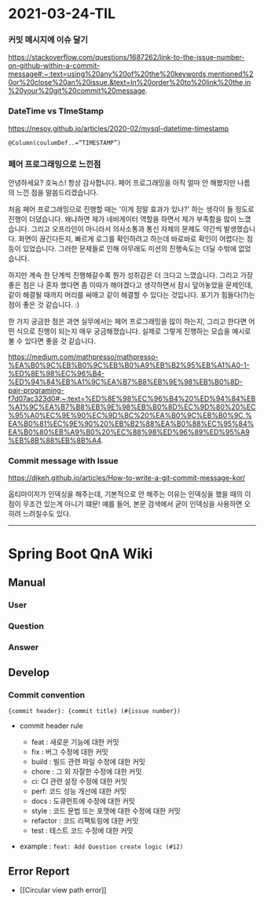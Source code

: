 # 2021-03-24-TIL

### 커밋 메시지에 이슈 달기

https://stackoverflow.com/questions/1687262/link-to-the-issue-number-on-github-within-a-commit-message#:~:text=using%20any%20of%20the%20keywords,mentioned%20or%20close%20an%20issue.&text=In%20order%20to%20link%20the,in%20your%20git%20commit%20message.

### DateTime vs TImeStamp

https://nesoy.github.io/articles/2020-02/mysql-datetime-timestamp

`@Column(coulumDef..=“TIMESTAMP”)`

### 페어 프로그래밍으로 느낀점

안녕하세요? 호눅스! 항상 감사합니다. 페어 프로그래밍을 아직 얼마 안 해봤지만 나름의 느낀 점을 말씀드리겠습니다.

처음 페어 프로그래밍으로 진행할 때는 '이게 정말 효과가 있나?' 하는 생각이 들 정도로 진행이 더뎠습니다. 왜냐하면 제가 네비게이터 역할을 하면서 제가 부족함을 많이 느꼈습니다. 그리고 오프라인이 아니라서 의사소통과 통신 자체의 문제도 약간씩 발생했습니다. 화면이 끊긴다든지, 빠르게 로그를 확인하려고 하는데 바로바로 확인이 어렵다는 점 등이 있었습니다. 그러한 문제들로 인해 아무래도 미션의 진행속도는 더딜 수밖에 없었습니다.

하지만 계속 한 단계씩 진행해갈수록 뭔가 성취감은 더 크다고 느꼈습니다. 그리고 가장 좋은 점은 나 혼자 했다면 좀 이따가 해야겠다고 생각하면서 잠시 덮어놓았을 문제인데, 같이 해결될 때까지 머리를 싸매고 같이 해결할 수 있다는 것입니다. 포기가 힘들다(?)는 점이 좋은 것 같습니다. :)

한 가지 궁금한 점은 과연 실무에서는 페어 프로그래밍을 많이 하는지, 그리고 한다면 어떤 식으로 진행이 되는지 매우 궁금해졌습니다. 실제로 그렇게 진행하는 모습을 예시로 볼 수 있다면 좋을 것 같습니다.

https://medium.com/mathpresso/mathpresso-%EA%B0%9C%EB%B0%9C%EB%B0%A9%EB%B2%95%EB%A1%A0-1-%ED%8E%98%EC%96%B4-%ED%94%84%EB%A1%9C%EA%B7%B8%EB%9E%98%EB%B0%8D-pair-programing-f7d07ac323d0#:~:text=%ED%8E%98%EC%96%B4%20%ED%94%84%EB%A1%9C%EA%B7%B8%EB%9E%98%EB%B0%8D%EC%9D%80%20%EC%95%A0%EC%9E%90%EC%9D%BC%20%EA%B0%9C%EB%B0%9C,%EA%B0%81%EC%9E%90%20%EB%B2%88%EA%B0%88%EC%95%84%EA%B0%80%EB%A9%B0%20%EC%88%98%ED%96%89%ED%95%A9%EB%8B%88%EB%8B%A4.

### Commit message with Issue

https://djkeh.github.io/articles/How-to-write-a-git-commit-message-kor/



옵티마이저가 인덱싱을 해주는데, 기본적으로 안 해주는 이유는 인덱싱을 했을 때의 이점이 무조건 있는게 아니기 떄문! 예를 들어, 본문 검색에서 굳이 인덱싱을 사용하면 오히려 느려질수도 있다.

---

# Spring Boot QnA Wiki

## Manual

### User

### Question

### Answer


## Develop

### Commit convention

`{commit header}: {commit title} (#{issue number})`

- commit header rule
    - feat : 새로운 기능에 대한 커밋
    - fix : 버그 수정에 대한 커밋
    - build : 빌드 관련 파일 수정에 대한 커밋
    - chore : 그 외 자잘한 수정에 대한 커밋
    - ci: CI 관련 설정 수정에 대한 커밋
    - perf: 코드 성능 개선에 대한 커밋
    - docs : 도큐먼트에 수정에 대한 커밋
    - style : 코드 문법 또는 포맷에 대한 수정에 대한 커밋
    - refactor : 코드 리팩토링에 대한 커밋
    - test : 테스트 코드 수정에 대한 커밋

- example : `feat: Add Question create logic (#12)`

## Error Report

- [[Circular view path error]]